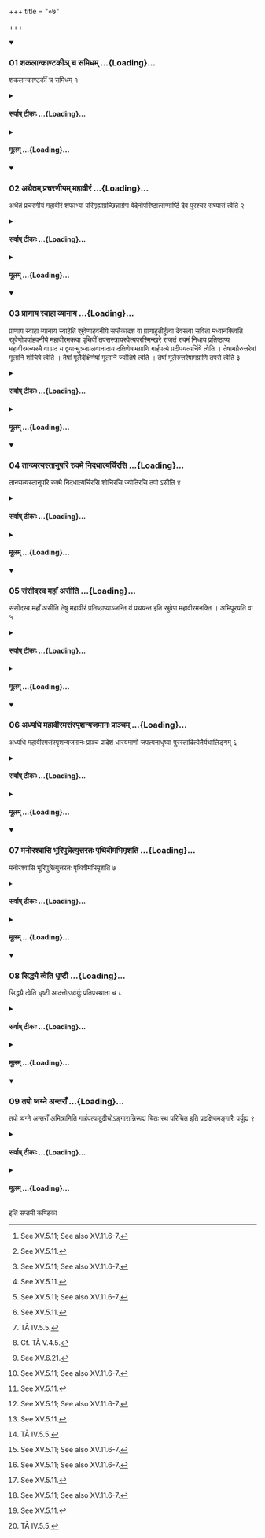 +++
title = "०७"

+++

<div class="js_include" includetitle="true" newlevelforh1="3" unfilled url="/vedAH_yajuH/taittirIyam/sUtram/ApastambaH/shrautam/vishvAsa-prastutiH/15/07/01_shakalAnkANTakI~n_cha_samidham.md">
<details open><summary><h3>01 शकलान्काण्टकीञ् च समिधम् ...{Loading}...</h3></summary>

शकलान्काण्टकीं च समिधम् १
</details>
</div>
<div class="js_include collapsed" newlevelforh1="4" title="सर्वाष् टीकाः" unfilled url="/vedAH_yajuH/taittirIyam/sUtram/ApastambaH/shrautam/sarvASh_TIkAH/15/07/01_shakalAnkANTakI~n_cha_samidham.md">
<details><summary><h4>सर्वाष् टीकाः ...{Loading}...</h4></summary>
<details><summary>थिते</summary>

1. (The Adhvaryu places (six) chips)[^1] and one thorny fuel stick[^2] (also towards the north of the Āhavanīya-fire).  

[^1]: See XV.5.11; See also XV.11.6-7.   

[^2]: See XV.5.11.   
</details>
</details>
</div>
<div class="js_include collapsed" newlevelforh1="4" title="मूलम्" unfilled url="/vedAH_yajuH/taittirIyam/sUtram/ApastambaH/shrautam/mUlam/15/07/01_shakalAnkANTakI~n_cha_samidham.md">
<details><summary><h4>मूलम् ...{Loading}...</h4></summary>

शकलान्काण्टकीं च समिधम् १
</details>
</div>
<div class="js_include" includetitle="true" newlevelforh1="3" unfilled url="/vedAH_yajuH/taittirIyam/sUtram/ApastambaH/shrautam/vishvAsa-prastutiH/15/07/02_athaitam_pracharaNIyam_mahAvIraM.md">
<details open><summary><h3>02 अथैतम् प्रचरणीयम् महावीरं ...{Loading}...</h3></summary>

अथैतं प्रचरणीयं महावीरं शफाभ्यां परिगृह्याप्रच्छिन्नाग्रेण वेदेनोपरिष्टात्सम्मार्ष्टि देव पुरश्चर सघ्यासं त्वेति २
</details>
</div>
<div class="js_include collapsed" newlevelforh1="4" title="सर्वाष् टीकाः" unfilled url="/vedAH_yajuH/taittirIyam/sUtram/ApastambaH/shrautam/sarvASh_TIkAH/15/07/02_athaitam_pracharaNIyam_mahAvIraM.md">
<details><summary><h4>सर्वाष् टीकाः ...{Loading}...</h4></summary>
<details><summary>थिते</summary>

2. Then having held the Mahāvīra which is to be used, by means of the pair of tongs he brushes it from above by means of the pair of tongs, he brushes it from above by means of the grass-brush the ends of which have not been cut off,[^1] with deva puraścara saghyāsaṁ tvā....[^2]   

[^1]: See Xv.5.18.  

[^2]: TĀ IV.3.10. 
</details>
</details>
</div>
<div class="js_include collapsed" newlevelforh1="4" title="मूलम्" unfilled url="/vedAH_yajuH/taittirIyam/sUtram/ApastambaH/shrautam/mUlam/15/07/02_athaitam_pracharaNIyam_mahAvIraM.md">
<details><summary><h4>मूलम् ...{Loading}...</h4></summary>

अथैतं प्रचरणीयं महावीरं शफाभ्यां परिगृह्याप्रच्छिन्नाग्रेण वेदेनोपरिष्टात्सम्मार्ष्टि देव पुरश्चर सघ्यासं त्वेति २
</details>
</div>
<div class="js_include" includetitle="true" newlevelforh1="3" unfilled url="/vedAH_yajuH/taittirIyam/sUtram/ApastambaH/shrautam/vishvAsa-prastutiH/15/07/03_prANAya_svAhA_vyAnAya.md">
<details open><summary><h3>03 प्राणाय स्वाहा व्यानाय ...{Loading}...</h3></summary>

प्राणाय स्वाहा व्यानाय स्वाहेति स्रुवेणाहवनीये सप्तैकादश वा प्राणाहुतीर्हुत्वा देवस्त्वा सविता मध्वानक्त्विति स्रुवेणोपर्याहवनीये महावीरमक्त्वा पृथिवीं तपसस्त्रायस्वेत्यपरस्मिन्खरे राजतं रुक्मं निधाय प्रतिष्ठाप्य महावीरमन्यस्मै वा प्रद य द्वयान्मुञ्जप्रलवानादाय दक्षिणेषामग्राणि गार्हपत्ये प्रदीपयत्यर्चिषे त्वेति । तेषामग्रैरुत्तरेषां मूलानि शोचिषे त्वेति । तेषां मूलैर्दक्षिणेषां मूलानि ज्योतिषे त्वेति । तेषां मूलैरुत्तरेषामग्राणि तपसे त्वेति ३
</details>
</div>
<div class="js_include collapsed" newlevelforh1="4" title="सर्वाष् टीकाः" unfilled url="/vedAH_yajuH/taittirIyam/sUtram/ApastambaH/shrautam/sarvASh_TIkAH/15/07/03_prANAya_svAhA_vyAnAya.md">
<details><summary><h4>सर्वाष् टीकाः ...{Loading}...</h4></summary>
<details><summary>थिते</summary>

3. With prāṇāya svāhā vyānāya svāha...[^1] having offered Prāṇa-libations (of ghee) in the Āhavanīya (-fire) by means of the spoon, with devastvā savitā madhvānaktu[^2] having anointed The Mahāvīra, holding it above (the Āhavanīya) by means of the spoon, with pr̥thivīṁ tapasastrāyasva[^3] having placed the silver plate[^4] on the western mound,[^5] having (temporarily) kept down the Mahāvīra (somewhere) or having given it to someone else, having taken up two bunches of Muñja-cuttings (one in each hand) he enflames their tips on the Gārhapatya (-fire) with archiṣe tvā.[^7] (He enflames) the roots of the (Muñja-cuttings held) in the left hand by means of the (enflamed) tips of those (Muñja-cuttings held in the right hand) with sociṣe tvā.[^8] (He then enflames) the roots of those held in the right hand by means of the roots of these (held in the left hand) with jyotiṣe tvā.[^9] (He then enflames) the tips of those held in the left hand by means of the roots of those (held in the right hand) with tapase tvā[^10].   

[^1]: TĀ IV.5.3.  

[^2]: TĀ IV.5.4.   

[^3]: TĀ IV.5.5.  

[^4]: Cf. TĀ V.4.5.   

[^5]: See XV.6.21.   

[^6]: Cp. TĀ V.4.5.; ŚB XIV.1.3.15.   

[^7-10]: TĀ IV.3.2.  
</details>
</details>
</div>
<div class="js_include collapsed" newlevelforh1="4" title="मूलम्" unfilled url="/vedAH_yajuH/taittirIyam/sUtram/ApastambaH/shrautam/mUlam/15/07/03_prANAya_svAhA_vyAnAya.md">
<details><summary><h4>मूलम् ...{Loading}...</h4></summary>

प्राणाय स्वाहा व्यानाय स्वाहेति स्रुवेणाहवनीये सप्तैकादश वा प्राणाहुतीर्हुत्वा देवस्त्वा सविता मध्वानक्त्विति स्रुवेणोपर्याहवनीये महावीरमक्त्वा पृथिवीं तपसस्त्रायस्वेत्यपरस्मिन्खरे राजतं रुक्मं निधाय प्रतिष्ठाप्य महावीरमन्यस्मै वा प्रद य द्वयान्मुञ्जप्रलवानादाय दक्षिणेषामग्राणि गार्हपत्ये प्रदीपयत्यर्चिषे त्वेति । तेषामग्रैरुत्तरेषां मूलानि शोचिषे त्वेति । तेषां मूलैर्दक्षिणेषां मूलानि ज्योतिषे त्वेति । तेषां मूलैरुत्तरेषामग्राणि तपसे त्वेति ३
</details>
</div>
<div class="js_include" includetitle="true" newlevelforh1="3" unfilled url="/vedAH_yajuH/taittirIyam/sUtram/ApastambaH/shrautam/vishvAsa-prastutiH/15/07/04_tAnvyatyastAnupari_rukme_nidadhAtyarchirasi.md">
<details open><summary><h3>04 तान्व्यत्यस्तानुपरि रुक्मे निदधात्यर्चिरसि ...{Loading}...</h3></summary>

तान्व्यत्यस्तानुपरि रुक्मे निदधात्यर्चिरसि शोचिरसि ज्योतिरसि तपो ऽसीति ४
</details>
</div>
<div class="js_include collapsed" newlevelforh1="4" title="सर्वाष् टीकाः" unfilled url="/vedAH_yajuH/taittirIyam/sUtram/ApastambaH/shrautam/sarvASh_TIkAH/15/07/04_tAnvyatyastAnupari_rukme_nidadhAtyarchirasi.md">
<details><summary><h4>सर्वाष् टीकाः ...{Loading}...</h4></summary>
<details><summary>थिते</summary>

4. He keeps down those (Muñja-cuttings) upon the plate inversely[^1] with arcirasi śocirasi...[^2]   

[^1]: Thus some pointing to the east and some pointing to the west.  

[^2]: TĀ IV.5.6.   
</details>
</details>
</div>
<div class="js_include collapsed" newlevelforh1="4" title="मूलम्" unfilled url="/vedAH_yajuH/taittirIyam/sUtram/ApastambaH/shrautam/mUlam/15/07/04_tAnvyatyastAnupari_rukme_nidadhAtyarchirasi.md">
<details><summary><h4>मूलम् ...{Loading}...</h4></summary>

तान्व्यत्यस्तानुपरि रुक्मे निदधात्यर्चिरसि शोचिरसि ज्योतिरसि तपो ऽसीति ४
</details>
</div>
<div class="js_include" includetitle="true" newlevelforh1="3" unfilled url="/vedAH_yajuH/taittirIyam/sUtram/ApastambaH/shrautam/vishvAsa-prastutiH/15/07/05_saMsIdasva_mahA.N_asIti.md">
<details open><summary><h3>05 संसीदस्व महाँ असीति ...{Loading}...</h3></summary>

संसीदस्व महाँ असीति तेषु महावीरं प्रतिष्ठाप्याञ्जन्ति यं प्रथयन्त इति स्रुवेण महावीरमनक्ति । अभिपूरयति वा ५
</details>
</div>
<div class="js_include collapsed" newlevelforh1="4" title="सर्वाष् टीकाः" unfilled url="/vedAH_yajuH/taittirIyam/sUtram/ApastambaH/shrautam/sarvASh_TIkAH/15/07/05_saMsIdasva_mahA.N_asIti.md">
<details><summary><h4>सर्वाष् टीकाः ...{Loading}...</h4></summary>
<details><summary>थिते</summary>

5. With saṁsīdasva mahān asi...[^1] having placed the Mahāvīra on them (Muñja-cuttings), with añjanti yaṁ prathavantaḥ...[^2] he anoints[^3] it with ghee by means of the spoon: or he fills (it) with ghee.   

[^1]: TĀ IV.5.2.2(7).   

[^2]: TĀ IV.5.8.  

[^3]: Cf. ŚB XIV.1.3.13. 
</details>
</details>
</div>
<div class="js_include collapsed" newlevelforh1="4" title="मूलम्" unfilled url="/vedAH_yajuH/taittirIyam/sUtram/ApastambaH/shrautam/mUlam/15/07/05_saMsIdasva_mahA.N_asIti.md">
<details><summary><h4>मूलम् ...{Loading}...</h4></summary>

संसीदस्व महाँ असीति तेषु महावीरं प्रतिष्ठाप्याञ्जन्ति यं प्रथयन्त इति स्रुवेण महावीरमनक्ति । अभिपूरयति वा ५
</details>
</div>
<div class="js_include" includetitle="true" newlevelforh1="3" unfilled url="/vedAH_yajuH/taittirIyam/sUtram/ApastambaH/shrautam/vishvAsa-prastutiH/15/07/06_adhyadhi_mahAvIramasaMspRshanyajamAnaH_prAncham.md">
<details open><summary><h3>06 अध्यधि महावीरमसंस्पृशन्यजमानः प्राञ्चम् ...{Loading}...</h3></summary>

अध्यधि महावीरमसंस्पृशन्यजमानः प्राञ्चं प्रादेशं धारयमाणो जपत्यनाधृष्या पुरस्तादित्येतैर्यथालिङ्गम् ६
</details>
</div>
<div class="js_include collapsed" newlevelforh1="4" title="सर्वाष् टीकाः" unfilled url="/vedAH_yajuH/taittirIyam/sUtram/ApastambaH/shrautam/sarvASh_TIkAH/15/07/06_adhyadhi_mahAvIramasaMspRshanyajamAnaH_prAncham.md">
<details><summary><h4>सर्वाष् टीकाः ...{Loading}...</h4></summary>
<details><summary>थिते</summary>

6. Holding the span (of his hand) (with the fingers) pointing to the east, above the Mahāvīra without touching it, the sacrificer mutters anādhr̥ṣyā purastāt...[^1] in accordance with the characteristic marks (in the formula).  

[^1]: TĀ IV.5.9. The formula contains references to different directions. In accordance with the words indicating directions the sacrificer holds his span in that direction. 
</details>
</details>
</div>
<div class="js_include collapsed" newlevelforh1="4" title="मूलम्" unfilled url="/vedAH_yajuH/taittirIyam/sUtram/ApastambaH/shrautam/mUlam/15/07/06_adhyadhi_mahAvIramasaMspRshanyajamAnaH_prAncham.md">
<details><summary><h4>मूलम् ...{Loading}...</h4></summary>

अध्यधि महावीरमसंस्पृशन्यजमानः प्राञ्चं प्रादेशं धारयमाणो जपत्यनाधृष्या पुरस्तादित्येतैर्यथालिङ्गम् ६
</details>
</div>
<div class="js_include" includetitle="true" newlevelforh1="3" unfilled url="/vedAH_yajuH/taittirIyam/sUtram/ApastambaH/shrautam/vishvAsa-prastutiH/15/07/07_manorashvAsi_bhUriputretyuttarataH_pRthivImabhimRshati.md">
<details open><summary><h3>07 मनोरश्वासि भूरिपुत्रेत्युत्तरतः पृथिवीमभिमृशति ...{Loading}...</h3></summary>

मनोरश्वासि भूरिपुत्रेत्युत्तरतः पृथिवीमभिमृशति ७
</details>
</div>
<div class="js_include collapsed" newlevelforh1="4" title="सर्वाष् टीकाः" unfilled url="/vedAH_yajuH/taittirIyam/sUtram/ApastambaH/shrautam/sarvASh_TIkAH/15/07/07_manorashvAsi_bhUriputretyuttarataH_pRthivImabhimRshati.md">
<details><summary><h4>सर्वाष् टीकाः ...{Loading}...</h4></summary>
<details><summary>थिते</summary>

7. With manoraśvāsi bhūriputra...[^1] he touches the earth towards the north (of the Mahāvīra)[^2].   

[^1]: TĀ IV.5.10.  

[^2]: See TĀ V.4.7-8.  
</details>
</details>
</div>
<div class="js_include collapsed" newlevelforh1="4" title="मूलम्" unfilled url="/vedAH_yajuH/taittirIyam/sUtram/ApastambaH/shrautam/mUlam/15/07/07_manorashvAsi_bhUriputretyuttarataH_pRthivImabhimRshati.md">
<details><summary><h4>मूलम् ...{Loading}...</h4></summary>

मनोरश्वासि भूरिपुत्रेत्युत्तरतः पृथिवीमभिमृशति ७
</details>
</div>
<div class="js_include" includetitle="true" newlevelforh1="3" unfilled url="/vedAH_yajuH/taittirIyam/sUtram/ApastambaH/shrautam/vishvAsa-prastutiH/15/07/08_siddhyai_tveti_dhRShTI.md">
<details open><summary><h3>08 सिद्ध्यै त्वेति धृष्टी ...{Loading}...</h3></summary>

सिद्ध्यै त्वेति धृष्टी आदत्तोऽध्वर्युः प्रतिप्रस्थाता च ८
</details>
</div>
<div class="js_include collapsed" newlevelforh1="4" title="सर्वाष् टीकाः" unfilled url="/vedAH_yajuH/taittirIyam/sUtram/ApastambaH/shrautam/sarvASh_TIkAH/15/07/08_siddhyai_tveti_dhRShTI.md">
<details><summary><h4>सर्वाष् टीकाः ...{Loading}...</h4></summary>
<details><summary>थिते</summary>

सिद्ध्यै त्वेति धृष्टी आदत्तोऽध्वर्युः प्रतिप्रस्थाता च ८
</details>
</details>
</div>
<div class="js_include collapsed" newlevelforh1="4" title="मूलम्" unfilled url="/vedAH_yajuH/taittirIyam/sUtram/ApastambaH/shrautam/mUlam/15/07/08_siddhyai_tveti_dhRShTI.md">
<details><summary><h4>मूलम् ...{Loading}...</h4></summary>

सिद्ध्यै त्वेति धृष्टी आदत्तोऽध्वर्युः प्रतिप्रस्थाता च ८
</details>
</div>
<div class="js_include" includetitle="true" newlevelforh1="3" unfilled url="/vedAH_yajuH/taittirIyam/sUtram/ApastambaH/shrautam/vishvAsa-prastutiH/15/07/09_tapo_Shvagne_antarA.N.md">
<details open><summary><h3>09 तपो ष्वग्ने अन्तराँ ...{Loading}...</h3></summary>

तपो ष्वग्ने अन्तराँ अमित्रानिति गार्हपत्यादुदीचोऽङ्गारान्निरूह्य चितः स्थ परिचित इति प्रदक्षिणमङ्गारैः पर्यूह्य ९
</details>
</div>
<div class="js_include collapsed" newlevelforh1="4" title="सर्वाष् टीकाः" unfilled url="/vedAH_yajuH/taittirIyam/sUtram/ApastambaH/shrautam/sarvASh_TIkAH/15/07/09_tapo_Shvagne_antarA.N.md">
<details><summary><h4>सर्वाष् टीकाः ...{Loading}...</h4></summary>
<details><summary>थिते</summary> 

8. With tapo ṣvagne antarān amitrān...[^1] having taken out embers from the Gārhapatya to the north, with citaḥ stha paricitaḥ[^2] having surounded the Mahāvīra by the right with (these) embers,[^3]   

[^1]: TĀ IV.5.11   

[^2]: TĀ IV.5.12.   

[^3]: The sentence is incomplete. See the next Sūtra.  
</details>
</details>
</div>
<div class="js_include collapsed" newlevelforh1="4" title="मूलम्" unfilled url="/vedAH_yajuH/taittirIyam/sUtram/ApastambaH/shrautam/mUlam/15/07/09_tapo_Shvagne_antarA.N.md">
<details><summary><h4>मूलम् ...{Loading}...</h4></summary>

तपो ष्वग्ने अन्तराँ अमित्रानिति गार्हपत्यादुदीचोऽङ्गारान्निरूह्य चितः स्थ परिचित इति प्रदक्षिणमङ्गारैः पर्यूह्य ९
</details>
</div>





  
इति सप्तमी कण्डिका 
